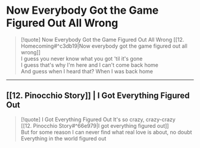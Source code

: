 # Now Everybody Got the Game Figured Out All Wrong

> [!quote] Now Everybody Got the Game Figured Out All Wrong
[[12. Homecoming#^c3db19|Now everybody got the game figured out all wrong]]  
I guess you never know what you got 'til it's gone  
I guess that's why I'm here and I can't come back home  
And guess when I heard that? When I was back home

---

## [[12.  Pinocchio Story]] | I Got Everything Figured Out

> [!quote] I Got Everything Figured Out
It's so crazy, crazy-crazy  
[[12.  Pinocchio Story#^66e979|I got everything figured out]]  
But for some reason I can never find what real love is about, no doubt  
Everything in the world figured out
